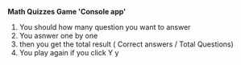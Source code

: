 **Math Quizzes Game 'Console app'**
1. You should how many question you want to answer
2. You asnwer one by one
3. then you get the total result ( Correct answers / Total Questions)
4. You play again if you click Y y
